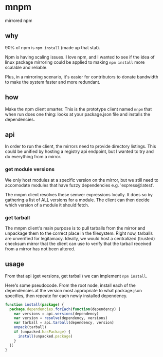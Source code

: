 mnpm
====

mirrored npm

## why

90% of npm is `npm install` (made up that stat).

Npm is having scaling issues. I love npm, and I wanted to see if the idea of linux package mirroring could be applied to making `npm install` more scalable and reliable.

Plus, in a mirroring scenario, it's easier for contributors to donate bandwidth to make the system faster and more redundant.

## how

Make the npm client smarter. This is the prototype client named `mnpm` that when run does one thing: looks at your package.json file and installs the dependencies.

## api

In order to run the client, the mirrors need to provide directory listings. This could be unified by hosting a registry api endpoint, but I wanted to try and do everything from a mirror.

### get module versions

We only host modules at a specific version on the mirror, but we still need to accomodate modules that have fuzzy dependencies e.g. 'express@latest'.

The mnpm client resolves these semver expressions locally. It does so by gathering a list of ALL versions for a module. The client can then decide which version of a module it should fetch.

### get tarball

The mnpm client's main purpose is to pull tarballs from the mirror and unpackage them to the correct place in the filesystem. Right now,
tarballs are unverified for legitamacy. Ideally, we would host a centralized (trusted) checksum mirror that the client can use to
verify that the tarball received from a mirror has not been altered.

## usage

From that api (get versions, get tarball) we can implement `npm install`.

Here's some pseudocode. From the root node, install each of the dependencies at the version most appropriate to what package.json specifies, then repeate for each newly installed dependency.

```javascript
function install(package) {
  package.dependencies.forEach(function(dependency) {
    var versions = api.versions(dependency)
    var version = resolve(dependency, versions)
    var tarball = api.tarball(dependency, version)
    unpack(tarball)
    if (unpacked.hasPackage) {
      install(unpacked.package)
    }
  })
}
```
